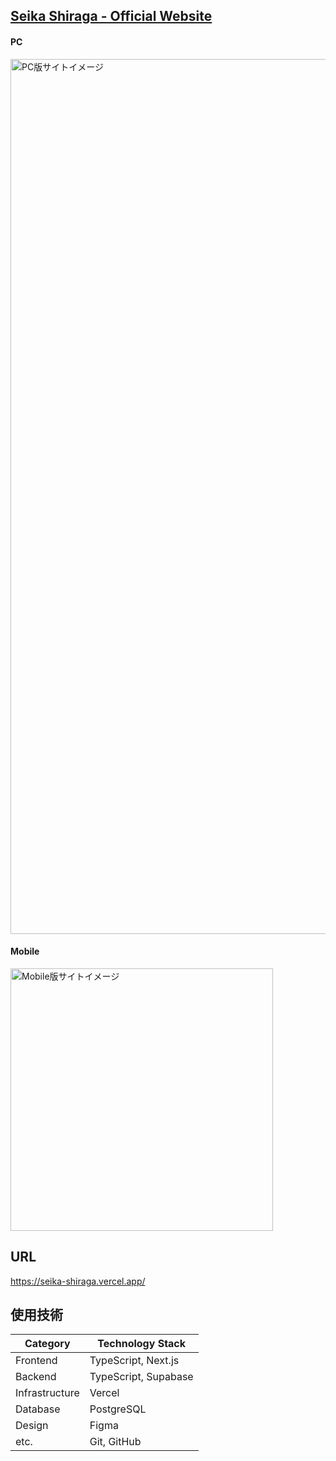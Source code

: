 ## [Seika Shiraga - Official Website](https://seika-shiraga.vercel.app/)
#### PC </br>
<img width="1400" alt="PC版サイトイメージ" src="https://github.com/kaoru181206/seika-shiraga/assets/80911496/a9f33125-7245-42d8-9952-5522848b39ae"></br>
#### Mobile </br>
<img width="420" alt="Mobile版サイトイメージ" src="https://github.com/kaoru181206/seika-shiraga/assets/80911496/11ef4bcf-0ede-4ecf-98d1-efcb7660af43"></br>
## URL
https://seika-shiraga.vercel.app/
</br>
## 使用技術
| Category          | Technology Stack                                     |
| ----------------- | --------------------------------------------------   |
| Frontend          | TypeScript, Next.js                                  |
| Backend           | TypeScript, Supabase                                 |
| Infrastructure    | Vercel                                               |
| Database          | PostgreSQL                                           |
| Design            | Figma                                                |
| etc.              | Git, GitHub                                          |
